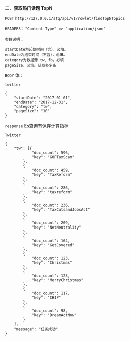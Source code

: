 二、**获取热门话题 TopN**

`POST` `http://127.0.0.1/stq/api/v1/rowlet/findTopNTopics`

`HEADERS`：`"Content-Type" => "application/json"`

`参数说明`：

```
startDate为起始时间（含），必填。
endDate为结束时间（不含），必填。
category为数据源 tw、fb，必填
pageSize，必填。获取多少条
```

`BODY` 体：

```
twitter

{
	"startDate": "2017-01-01",
	"endDate": "2017-12-31",
	"category": "tw",
	"pageSize": "10"
}
```

`response` Es查询有保存计算指标

`Twitter`

```
{
	"tw": [{
			"doc_count": 596,
			"key": "GOPTaxScam"
		},
		{
			"doc_count": 459,
			"key": "TaxReform"
		},
		{
			"doc_count": 286,
			"key": "taxreform"
		},
		{
			"doc_count": 236,
			"key": "TaxCutsandJobsAct"
		},
		{
			"doc_count": 209,
			"key": "NetNeutrality"
		},
		{
			"doc_count": 164,
			"key": "GetCovered"
		},
		{
			"doc_count": 123,
			"key": "Christmas"
		},
		{
			"doc_count": 123,
			"key": "MerryChristmas"
		},
		{
			"doc_count": 117,
			"key": "CHIP"
		},
		{
			"doc_count": 98,
			"key": "DreamActNow"
		}
	],
	"message": "任务成功"
}
```



